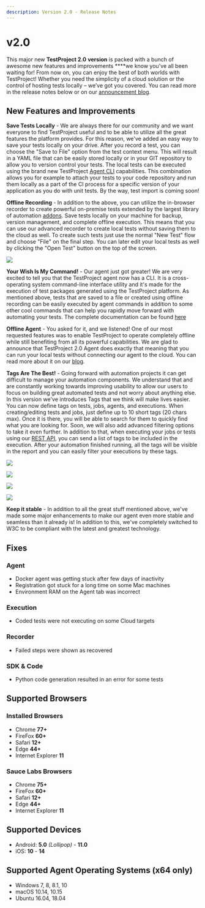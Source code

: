 ```yaml
---
description: Version 2.0 - Release Notes
---
```


# v2.0

This major new **TestProject 2.0** **version** is packed with a bunch of awesome new features and improvements ****we know you've all been waiting for! From now on, you can enjoy the best of both worlds with TestProject! Whether you need the simplicity of a cloud solution or the control of hosting tests locally – we’ve got you covered. You can read more in the release notes below or on our [announcement blog](https://blog.testproject.io/2021/03/16/announcing-testproject-next-gen-release-hybrid-cloud-and-offline-mode/).  


## New Features and Improvements

**Save Tests Locally** - We are always there for our community and we want everyone to find TestProject useful and to be able to utilize all the great features the platform provides. For this reason, we've added an easy way to save your tests locally on your drive. After you record a test, you can choose the "Save to File" option from the test context menu. This will result in a YAML file that can be easily stored locally or in your GIT repository to allow you to version control your tests. The local tests can be executed using the brand new TestProject [Agent CLI](https://docs.testproject.io/testproject-agents/testproject-agent-cli) capabilities. This combination allows you for example to attach your tests to your code repository and run them locally as a part of the CI process for a specific version of your application as you do with unit tests. By the way, test import is coming soon!

**Offline Recording** - In addition to the above, you can utilize the in-browser recorder to create powerful on-premise tests extended by the largest library of automation [addons](https://addons.testproject.io/). Save tests locally on your machine for backup, version management, and complete offline execution. This means that you can use our advanced recorder to create local tests without saving them to the cloud as well. To create such tests just use the normal "New Test" flow and choose "File" on the final step. You can later edit your local tests as well by clicking the "Open Test" button on the top of the screen.

![](https://storage-static.testproject.io/release-notes/2.0/local-test.png)

**Your Wish Is My Command!** - Our agent just got greater! We are very excited to tell you that the TestProject agent now has a CLI. It is a cross-operating system command-line interface utility and it's made for the execution of test packages generated using the TestProject platform. As mentioned above, tests that are saved to a file or created using offline recording can be easily executed by agent commands in addition to some other cool commands that can help you rapidly move forward with automating your tests. The complete documentation can be found [here](https://docs.testproject.io/testproject-agents/testproject-agent-cli)

**Offline Agent** - You asked for it, and we listened! One of our most requested features was to enable TestProject to operate completely offline while still benefiting from all its powerful capabilities. We are glad to announce that TestProject 2.0 Agent does exactly that meaning that you can run your local tests without connecting our agent to the cloud. You can read more about it on our [blog](https://blog.testproject.io/2021/03/16/announcing-testproject-next-gen-release-hybrid-cloud-and-offline-mode/).

**Tags Are The Best!** - Going forward with automation projects it can get difficult to manage your automation components. We understand that and are constantly working towards improving usability to allow our users to focus on building great automated tests and not worry about anything else. In this version we've introduces Tags that we think will make lives easier. You can now define tags on tests, jobs, agents, and executions. When creating/editing tests and jobs, just define up to 10 short tags \(20 chars max\). Once it is there, you will be able to search for them to quickly find what you are looking for. Soon, we will also add advanced filtering options to take it even further. In addition to that, when executing your jobs or tests using our [REST API](https://api.testproject.io/docs/v2/#/), you can send a list of tags to be included in the execution. After your automation finished running, all the tags will be visible in the report and you can easily filter your executions by these tags.

![](https://storage-static.testproject.io/release-notes/2.0/job-tags.png)

![](https://storage-static.testproject.io/release-notes/2.0/test-tags.png)

![](https://storage-static.testproject.io/release-notes/2.0/agent-tags.png)

![](https://storage-static.testproject.io/release-notes/2.0/report-tags.png)

**Keep it stable** - In addition to all the great stuff mentioned above, we've made some major enhancements to make our agent even more stable and seamless than it already is! In addition to this, we've completely switched to W3C to be compliant with the latest and greatest technology.

## Fixes

### Agent

* Docker agent was getting stuck after few days of inactivity
* Registration got stuck for a long time on some Mac machines
* Environment RAM on the Agent tab was incorrect

### Execution

* Coded tests were not executing on some Cloud targets

### Recorder

* Failed steps were shown as recovered

### SDK & Code

* Python code generation resulted in an error for some tests

## Supported Browsers

### Installed Browsers

* Chrome **77+**
* FireFox **60+**
* Safari **12+**
* Edge **44+**
* Internet Explorer **11**

### Sauce Labs Browsers

* Chrome **75+**
* FireFox **60+**
* Safari **12+**
* Edge **44+**
* Internet Explorer **11**

## Supported Devices

* Android: **5.0** _\(Lollipop\)_ - **11.0**
* iOS: **10** - **14**

## Supported Agent Operating Systems \(x64 only\)

* Windows 7, 8, 8.1, 10
* macOS 10.14, 10.15
* Ubuntu 16.04, 18.04 

